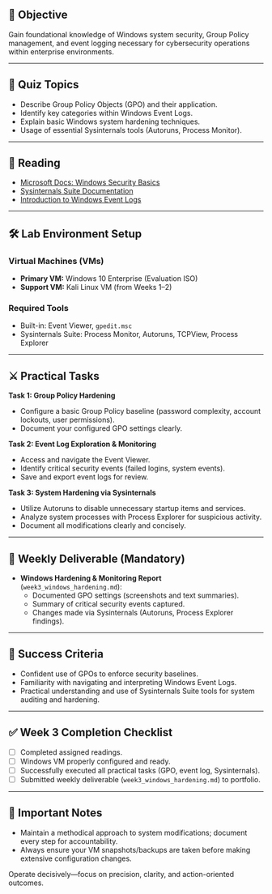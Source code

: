 ## 🎯 Objective
Gain foundational knowledge of Windows system security, Group Policy management, and event logging necessary for cybersecurity operations within enterprise environments.

---

## 🧠 Quiz Topics

- Describe Group Policy Objects (GPO) and their application.
- Identify key categories within Windows Event Logs.
- Explain basic Windows system hardening techniques.
- Usage of essential Sysinternals tools (Autoruns, Process Monitor).

---

## 📖 Reading

- [Microsoft Docs: Windows Security Basics](https://learn.microsoft.com/en-us/windows/security/)
- [Sysinternals Suite Documentation](https://learn.microsoft.com/en-us/sysinternals/)
- [Introduction to Windows Event Logs](https://learn.microsoft.com/en-us/windows-server/administration/windows-commands/wevtutil)

---

## 🛠️ Lab Environment Setup

### Virtual Machines (VMs)

- **Primary VM:** Windows 10 Enterprise (Evaluation ISO)
- **Support VM:** Kali Linux VM (from Weeks 1–2)

### Required Tools

- Built-in: Event Viewer, `gpedit.msc`
- Sysinternals Suite: Process Monitor, Autoruns, TCPView, Process Explorer

---

## ⚔️ Practical Tasks

**Task 1: Group Policy Hardening**
- Configure a basic Group Policy baseline (password complexity, account lockouts, user permissions).
- Document your configured GPO settings clearly.

**Task 2: Event Log Exploration & Monitoring**
- Access and navigate the Event Viewer.
- Identify critical security events (failed logins, system events).
- Save and export event logs for review.

**Task 3: System Hardening via Sysinternals**
- Utilize Autoruns to disable unnecessary startup items and services.
- Analyze system processes with Process Explorer for suspicious activity.
- Document all modifications clearly and concisely.

---

## 📌 Weekly Deliverable (Mandatory)

- **Windows Hardening & Monitoring Report** (`week3_windows_hardening.md`):
  - Documented GPO settings (screenshots and text summaries).
  - Summary of critical security events captured.
  - Changes made via Sysinternals (Autoruns, Process Explorer findings).

---

## 🚩 Success Criteria

- Confident use of GPOs to enforce security baselines.
- Familiarity with navigating and interpreting Windows Event Logs.
- Practical understanding and use of Sysinternals Suite tools for system auditing and hardening.

---

## ✅ Week 3 Completion Checklist

- [ ] Completed assigned readings.
- [ ] Windows VM properly configured and ready.
- [ ] Successfully executed all practical tasks (GPO, event log, Sysinternals).
- [ ] Submitted weekly deliverable (`week3_windows_hardening.md`) to portfolio.

---

## 🚨 Important Notes

- Maintain a methodical approach to system modifications; document every step for accountability.
- Always ensure your VM snapshots/backups are taken before making extensive configuration changes.

Operate decisively—focus on precision, clarity, and action-oriented outcomes.
